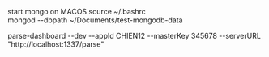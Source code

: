 

start mongo on MACOS
source ~/.bashrc  
mongod --dbpath ~/Documents/test-mongodb-data

parse-dashboard --dev --appId CHIEN12 --masterKey 345678 --serverURL "http://localhost:1337/parse"
